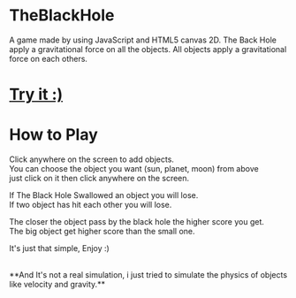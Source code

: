 TheBlackHole
============

A game made by using JavaScript and HTML5 canvas 2D.
The Back Hole apply a gravitational force on all the objects.
All objects apply a gravitational force on each others.

<h1><a href="http://ahmedalaa23.github.io/TheBlackHole/">Try it :)</a></h1>

<h1>How to Play</h1>

Click anywhere on the screen to add objects.<br>
You can choose the object you want (sun, planet, moon) from above<br>
just click on it then click anywhere on the screen.

If The Black Hole Swallowed an object you will lose.<br>
If two object has hit each other you will lose.

The closer the object pass by the black hole the higher score you get.<br>
The big object get higher score than the small one.

It's just that simple, Enjoy :)

<br>
**And It's not a real simulation, i just tried to simulate the physics of objects like velocity and gravity.**
